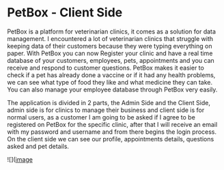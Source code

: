 # PetBox - Client Side

PetBox is a platform for veterinarian clinics, it comes as a solution for data management.
I encountered a lot of veterinarian clinics that struggle with keeping data of their customers because they were typing everything on paper.
With PetBox you can now Register your clinic and have a real time database of your customers, employees, pets, appointments and you can receive and respond to customer questions. PetBox makes it easier to check if a pet has already done a vaccine or if it had any health problems, we can see what type of food they like and what medicine they can take. 
You can also manage your employee database through PetBox very easily.

The application is divided in 2 parts, the Admin Side and the Client Side, admin side is for clinics to manage their business and client side is for normal users, as a customer I am going to be asked if I agree to be registered on PetBox for the specific clinic, after that I will receive an email with my password and username and from there begins the login process.
On the client side we can see our profile, appointments details, questions asked and pet details.

![]([image](https://user-images.githubusercontent.com/56271768/118109340-ba57cc00-b3e9-11eb-8b36-15467eb84d28.png)
